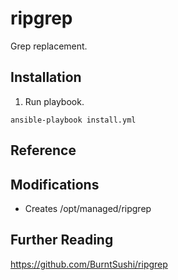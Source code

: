 # ripgrep

Grep replacement.

## Installation

1. Run playbook.

```
ansible-playbook install.yml
````

## Reference

## Modifications

* Creates /opt/managed/ripgrep

## Further Reading

https://github.com/BurntSushi/ripgrep



